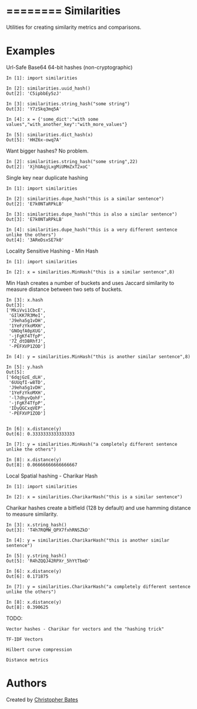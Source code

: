 ========
Similarities
========

Utilities for creating similarity metrics and comparisons.


Examples
========

Url-Safe Base64 64-bit hashes (non-cryptographic)

    In [1]: import similarities

    In [2]: similarities.uuid_hash()
    Out[2]: 'C5ipbbEy5zJ'

    In [3]: similarities.string_hash("some string")
    Out[3]: 'Y7zSkq3mq5A'

    In [4]: x = {'some_dict':"with some values","with_another_key":"with_more_values"}

    In [5]: similarities.dict_hash(x)
    Out[5]: 'HHZ6x-owq7A'

Want bigger hashes? No problem.

    In [2]: similarities.string_hash("some string",22)
    Out[2]: 'XjhUAqjLxgMiUMmZxT2xoC'

Single key near duplicate hashing

    In [1]: import similarities

    In [2]: similarities.dupe_hash("this is a similar sentence")
    Out[2]: 'E7k0NTaRPkLB'

    In [3]: similarities.dupe_hash("this is also a similar sentence")
    Out[3]: 'E7k0NTaRPkLB'

    In [4]: similarities.dupe_hash("this is a very different sentence unlike the others")
    Out[4]: '3AReDsxSE7k0'


Locality Sensitive Hashing - Min Hash 

    In [1]: import similarities 

    In [2]: x = similarities.MinHash("this is a similar sentence",8)

Min Hash creates a number of buckets and uses Jaccard similarity to measure distance between two sets of buckets.

    In [3]: x.hash
    Out[3]: 
    ['MkiVvi1CbcE',
     'GIlKK7R3MeI',
     'J9eha5g1vDH',
     '1YeFzYkoMXH',
     'GNOqfA0pXUG',
     '-jFgKf4TfpP',
     '7Z_dtDBRhfJ',
     '-PEFXVP1ZOD']

    In [4]: y = similarities.MinHash("this is another similar sentence",8)

    In [5]: y.hash
    Out[5]: 
    ['6dqjGzE_dLH',
     '6UUqfI-w8TD',
     'J9eha5g1vDH',
     '1YeFzYkoMXH',
     '-l7dhyvQohF',
     '-jFgKf4TfpP',
     'IDyQGCxqVEP',
     '-PEFXVP1ZOD']

    
    In [6]: x.distance(y)
    Out[6]: 0.3333333333333333

    In [7]: y = similarities.MinHash("a completely different sentence unlike the others")

    In [8]: x.distance(y)
    Out[8]: 0.06666666666666667



Local Spatial hashing - Charikar Hash

    In [1]: import similarities 

    In [2]: x = similarities.CharikarHash("this is a similar sentence")

Charikar hashes create a bitfield (128 by default) and use hamming distance to measure similarity.

    In [3]: x.string_hash()
    Out[3]: 'T4h7RQMW_QPX7fxhRNSZkD'

    In [4]: y = similarities.CharikarHash("this is another similar sentence")

    In [5]: y.string_hash()
    Out[5]: 'R4hZQQJ42RPXr_5hYtTbmD'

    In [6]: x.distance(y)
    Out[6]: 0.171875

    In [7]: y = similarities.CharikarHash("a completely different sentence unlike the others")

    In [8]: x.distance(y)
    Out[8]: 0.390625


TODO:

    Vector hashes - Charikar for vectors and the "hashing trick"

    TF-IDF Vectors

    Hilbert curve compression

    Distance metrics



Authors
=======

Created by [Christopher Bates](https://github.com/chrsbats)

